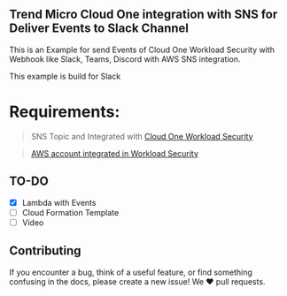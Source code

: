 ## Trend Micro Cloud One integration with SNS for Deliver Events to Slack Channel 

This is an Example for send Events of Cloud One Workload Security with Webhook like Slack, Teams, Discord with AWS SNS integration.

This example is build for Slack

# Requirements:

> SNS Topic and Integrated with [Cloud One Workload Security](https://cloudone.trendmicro.com/docs/workload-security/event-sns/)

> [AWS account integrated in Workload Security](https://cloudone.trendmicro.com/docs/workload-security/aws-add/)

## TO-DO

- [x] Lambda with Events
- [ ] Cloud Formation Template
- [ ] Video

## Contributing
If you encounter a bug, think of a useful feature, or find something confusing in the docs, please create a new issue! We ❤️ pull requests.

